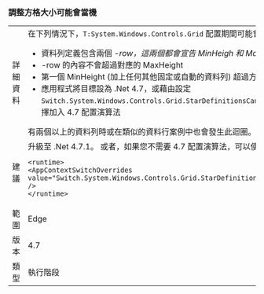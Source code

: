 ### <a name="resizing-a-grid-can-hang"></a>調整方格大小可能會當機

|   |   |
|---|---|
|詳細資料|在下列情況下，<code>T:System.Windows.Controls.Grid</code> 配置期間可能會發生無限迴圈：<ul><li>資料列定義包含兩個 *-row，這兩個都會宣告 MinHeigh 和 MaxHeight。</li><li>*-row 的內容不會超過對應的 MaxHeight</li><li>第一個 MinHeight (加上任何其他固定或自動的資料列) 超過方格的可用高度</li><li>應用程式將目標設為 .Net 4.7，或藉由設定 <code>Switch.System.Windows.Controls.Grid.StarDefinitionsCanExceedAvailableSpace=false</code> 選擇加入 4.7 配置演算法</li></ul>有兩個以上的資料列時或在類似的資料行案例中也會發生此迴圈。此問題已在 .Net 4.7.1 中修正。|
|建議|升級至 .Net 4.7.1。  或者，如果您不需要 4.7 配置演算法，可以使用下列組態設定：<pre><code class="language-xml">&lt;runtime&gt;&#13;&#10;&lt;AppContextSwitchOverrides value=&quot;Switch.System.Windows.Controls.Grid.StarDefinitionsCanExceedAvailableSpace=true&quot; /&gt;&#13;&#10;&lt;/runtime&gt;&#13;&#10;</code></pre>|
|範圍|Edge|
|版本|4.7|
|類型|執行階段|

